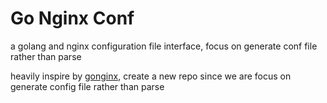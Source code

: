 # Go Nginx Conf
a golang and nginx configuration file interface, focus on generate conf file rather than parse

heavily inspire by [gonginx](https://github.com/tufanbarisyildirim/gonginx), 
create a new repo since we are focus on generate config file rather than parse